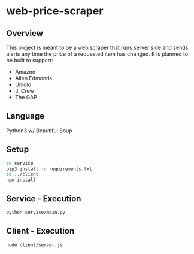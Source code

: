 # web-price-scraper

## Overview
This project is meant to be a web scraper that runs server side and sends
alerts any time the price of a requested item has changed. It is planned to be
built to support:
* Amazon
* Allen Edmonds
* Uniqlo
* J. Crew
* The GAP

## Language
Python3 w/ Beautiful Soup

## Setup

```bash
cd service
pip3 install -r requirements.txt
cd ../client
npm install
```

## Service - Execution

```bash
python service/main.py
```

## Client - Execution

```bash
node client/server.js
```